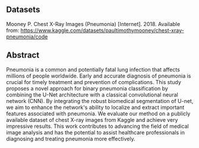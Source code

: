 ## Datasets
Mooney P. Chest X-Ray Images (Pneumonia) [Internet]. 2018. Available from: https://www.kaggle.com/datasets/paultimothymooney/chest-xray-pneumonia/code

## Abstract
Pneumonia is a common and potentially fatal lung infection that affects millions of people worldwide. Early and accurate diagnosis of pneumonia is crucial for timely treatment and prevention of complications. This study proposes a novel approach for binary pneumonia classification by combining the U-Net architecture with a classical convolutional neural network (CNN). By integrating the robust biomedical segmentation of U-net, we aim to enhance the network's ability to localize and extract important features associated with pneumonia. We evaluate our method on a publicly available dataset of chest X-ray images from Kaggle and achieve very impressive results. This work contributes to advancing the field of medical image analysis and has the potential to assist healthcare professionals in diagnosing and treating pneumonia more effectively.
